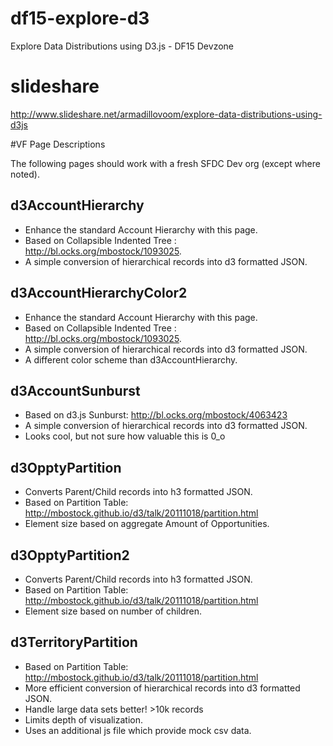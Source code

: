 # df15-explore-d3
Explore Data Distributions using D3.js - DF15 Devzone

# slideshare
http://www.slideshare.net/armadillovoom/explore-data-distributions-using-d3js

#VF Page Descriptions

The following pages should work with a fresh SFDC Dev org (except where noted).

## d3AccountHierarchy
* Enhance the standard Account Hierarchy with this page. 
* Based on Collapsible Indented Tree : http://bl.ocks.org/mbostock/1093025.
* A simple conversion of hierarchical records into d3 formatted JSON. 

## d3AccountHierarchyColor2
* Enhance the standard Account Hierarchy with this page. 
* Based on Collapsible Indented Tree : http://bl.ocks.org/mbostock/1093025.
* A simple conversion of hierarchical records into d3 formatted JSON. 
* A different color scheme than d3AccountHierarchy.

## d3AccountSunburst
* Based on d3.js Sunburst: http://bl.ocks.org/mbostock/4063423
* A simple conversion of hierarchical records into d3 formatted JSON. 
* Looks cool, but not sure how valuable this is 0_o

## d3OpptyPartition
* Converts Parent/Child records into h3 formatted JSON.
* Based on Partition Table: http://mbostock.github.io/d3/talk/20111018/partition.html
* Element size based on aggregate Amount of Opportunities.

## d3OpptyPartition2
* Converts Parent/Child records into h3 formatted JSON.
* Based on Partition Table: http://mbostock.github.io/d3/talk/20111018/partition.html
* Element size based on number of children.


## d3TerritoryPartition
* Based on Partition Table: http://mbostock.github.io/d3/talk/20111018/partition.html
* More efficient conversion of hierarchical records into d3 formatted JSON.
* Handle large data sets better! >10k records 
* Limits depth of visualization.
* Uses an additional js file which provide mock csv data.
